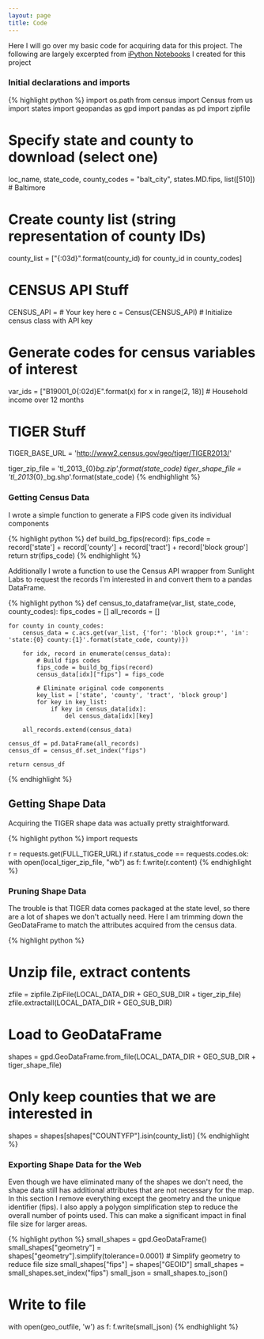 ```yaml
---
layout: page
title: Code
---
```


Here I will go over my basic code for acquiring data for this project. The following are largely excerpted from [iPython Notebooks](https://github.com/Ryan-J-Smith/income-explorer/tree/gh-pages/notebooks) I created for this project

### Initial declarations and imports

{% highlight python %}
import os.path
from census import Census
from us import states
import geopandas as gpd
import pandas as pd
import zipfile

# Specify state and county to download (select one)
loc_name, state_code, county_codes = "balt_city", states.MD.fips, list([510]) # Baltimore

# Create county list (string representation of county IDs)
county_list = ["{:03d}".format(county_id) for county_id in county_codes]

# CENSUS API Stuff
CENSUS_API = # Your key here
c = Census(CENSUS_API) # Initialize census class with API key

# Generate codes for census variables of interest
var_ids = ["B19001_0{:02d}E".format(x) for x in range(2, 18)] # Household income over 12 months

# TIGER Stuff
TIGER_BASE_URL = 'http://www2.census.gov/geo/tiger/TIGER2013/'

tiger_zip_file = 'tl_2013_{0}_bg.zip'.format(state_code)
tiger_shape_file = 'tl_2013_{0}_bg.shp'.format(state_code)
{% endhighlight %}

### Getting Census Data

I wrote a simple function to generate a FIPS code given its individual components

{% highlight python %}
def build_bg_fips(record):
    fips_code = record['state'] + record['county'] + record['tract'] + record['block group']
    return str(fips_code)
{% endhighlight %}

Additionally I wrote a function to use the Census API wrapper from Sunlight Labs to request the records I'm interested in and convert them to a pandas DataFrame.

{% highlight python %}
def census_to_dataframe(var_list, state_code, county_codes):
    fips_codes = []
    all_records = []
    
    for county in county_codes:        
        census_data = c.acs.get(var_list, {'for': 'block group:*', 'in': 'state:{0} county:{1}'.format(state_code, county)})
        
        for idx, record in enumerate(census_data):
            # Build fips codes
            fips_code = build_bg_fips(record)
            census_data[idx]["fips"] = fips_code

            # Eliminate original code components
            key_list = ['state', 'county', 'tract', 'block group']
            for key in key_list:
                if key in census_data[idx]: 
                    del census_data[idx][key]
        
        all_records.extend(census_data)
        
    census_df = pd.DataFrame(all_records)
    census_df = census_df.set_index("fips")
                
    return census_df
{% endhighlight %}

## Getting Shape Data

Acquiring the TIGER shape data was actually pretty straightforward.

{% highlight python %}
import requests

r = requests.get(FULL_TIGER_URL)
if r.status_code == requests.codes.ok:
    with open(local_tiger_zip_file, "wb") as f:
        f.write(r.content)
{% endhighlight %}

### Pruning Shape Data

The trouble is that TIGER data comes packaged at the state level, so there are a lot of shapes we don't actually need.  Here I am trimming down the GeoDataFrame to match the attributes acquired from the census data.

{% highlight python %}
# Unzip file, extract contents
zfile = zipfile.ZipFile(LOCAL_DATA_DIR + GEO_SUB_DIR + tiger_zip_file)
zfile.extractall(LOCAL_DATA_DIR + GEO_SUB_DIR)

# Load to GeoDataFrame
shapes = gpd.GeoDataFrame.from_file(LOCAL_DATA_DIR + GEO_SUB_DIR + tiger_shape_file)

# Only keep counties that we are interested in
shapes = shapes[shapes["COUNTYFP"].isin(county_list)]
{% endhighlight %}

### Exporting Shape Data for the Web

Even though we have eliminated many of the shapes we don't need, the shape data still has additional attributes that are not necessary for the map.  In this section I remove everything except the geometry and the unique identifier (fips).  I also apply a polygon simplification step to reduce the overall number of points used.  This can make a significant impact in final file size for larger areas.

{% highlight python %}
small_shapes = gpd.GeoDataFrame()
small_shapes["geometry"] = shapes["geometry"].simplify(tolerance=0.0001) # Simplify geometry to reduce file size
small_shapes["fips"] = shapes["GEOID"]
small_shapes = small_shapes.set_index("fips")
small_json = small_shapes.to_json()

# Write to file
with open(geo_outfile, 'w') as f:
    f.write(small_json)
{% endhighlight %}